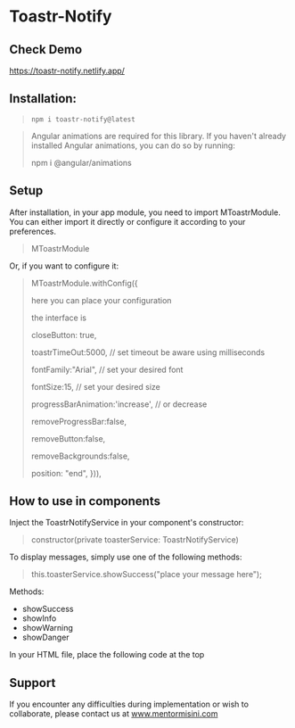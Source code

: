 # Toastr-Notify

## Check Demo
https://toastr-notify.netlify.app/

## Installation:
>`npm i toastr-notify@latest`

>Angular animations are required for this library. If you haven't already installed Angular animations, you can do so by running:
> 
>npm i @angular/animations
 
 ## Setup
After installation, in your app module, you need to import MToastrModule. You can either import it directly or configure it according to your preferences.

>MToastrModule
>
Or, if you want to configure it:
> MToastrModule.withConfig({
>     
> here you can place your configuration
> 
> the interface is 
> 
>closeButton: true,
> 
>toastrTimeOut:5000, // set timeout be aware using milliseconds
> 
>fontFamily:"Arial", // set your desired font
> 
>fontSize:15, // set your desired size
> 
>progressBarAnimation:'increase', // or decrease
> 
>removeProgressBar:false,
> 
>removeButton:false,
> 
>removeBackgrounds:false,
> 
>position: "end",
>    })),


## How to use in components
Inject the ToastrNotifyService in your component's constructor:
> constructor(private toasterService: ToastrNotifyService)
>
To display messages, simply use one of the following methods:
> 
>   this.toasterService.showSuccess("place your message here");

 Methods: 
<ul>
<li>showSuccess</li>
<li>showInfo</li>
<li>showWarning</li>
<li>showDanger</li>
</ul>

In your HTML file, place the following code at the top
>  <lib-toastr-notify></lib-toastr-notify>

## Support
If you encounter any difficulties during implementation or wish to collaborate, please contact us at www.mentormisini.com
